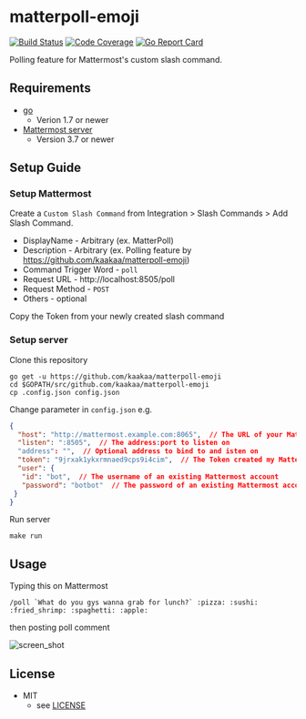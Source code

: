 # matterpoll-emoji

[![Build Status](https://travis-ci.org/kaakaa/matterpoll-emoji.svg?branch=master)](https://travis-ci.org/kaakaa/matterpoll-emoji)
[![Code Coverage](https://codecov.io/gh/kaakaa/matterpoll-emoji/branch/master/graph/badge.svg)](https://codecov.io/gh/kaakaa/matterpoll-emoji/branch/master)
[![Go Report Card](https://goreportcard.com/badge/github.com/kaakaa/matterpoll-emoji)](https://goreportcard.com/report/github.com/kaakaa/matterpoll-emoji)

Polling feature for Mattermost's custom slash command.

## Requirements
- [go](https://golang.org/)
    - Verion 1.7 or newer
- [Mattermost server](https://about.mattermost.com/)
    - Version 3.7 or newer

## Setup Guide

### Setup Mattermost

Create a `Custom Slash Command` from Integration > Slash Commands > Add Slash Command.

* DisplayName - Arbitrary (ex. MatterPoll)
* Description - Arbitrary (ex. Polling feature by https://github.com/kaakaa/matterpoll-emoji)
* Command Trigger Word - `poll`
* Request URL - http://localhost:8505/poll
* Request Method - `POST`
* Others - optional

Copy the Token from your newly created slash command

### Setup server

Clone this repository
```
go get -u https://github.com/kaakaa/matterpoll-emoji
cd $GOPATH/src/github.com/kaakaa/matterpoll-emoji
cp .config.json config.json
```

Change parameter in `config.json` e.g.
```json
{
  "host": "http://mattermost.example.com:8065",  // The URL of your Mattermost server
  "listen": ":8505",  // The address:port to listen on
  "address": "",  // Optional address to bind to and isten on
  "token": "9jrxak1ykxrmnaed9cps9i4cim",  // The Token created my Mattermost
  "user": {
   "id": "bot",  // The username of an existing Mattermost account
   "password": "botbot"  // The password of an existing Mattermost account
 }
}
```

Run server
```
make run
```

## Usage

Typing this on Mattermost

```
/poll `What do you gys wanna grab for lunch?` :pizza: :sushi: :fried_shrimp: :spaghetti: :apple:
```

then posting poll comment

![screen_shot](https://raw.githubusercontent.com/kaakaa/matterpoll-emoji/master/matterpoll-emoji.png)

## License
* MIT
  * see [LICENSE](LICENSE)

